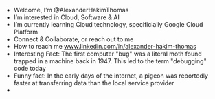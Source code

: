 -  Welcome, I’m @AlexanderHakimThomas
-  I’m interested in Cloud, Software & AI
-  I’m currently learning Cloud technology, specificially Google Cloud Platform
-  Connect & Collaborate, or reach out to me
-  How to reach me www.linkedin.com/in/alexander-hakim-thomas
-  Interesting Fact: The first computer "bug" was a literal moth found trapped in a machine back in 1947. This led to the term "debugging" code today
-  Funny fact: In the early days of the internet, a pigeon was reportedly faster at transferring data than the local service provider
-  
<!---
AlexanderHakimThomas/AlexanderHakimThomas is a ✨ special ✨ repository because its `README.md` (this file) appears on your GitHub profile.
You can click the Preview link to take a look at your changes.
--->
